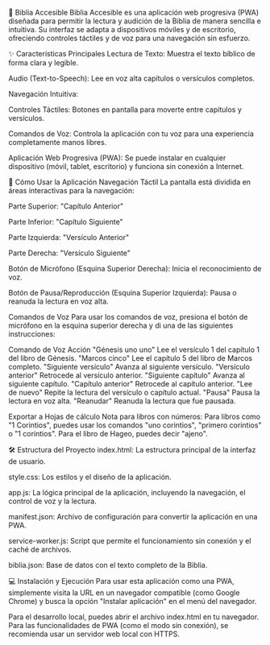 📖 Biblia Accesible
Biblia Accesible es una aplicación web progresiva (PWA) diseñada para permitir la lectura y audición de la Biblia de manera sencilla e intuitiva. Su interfaz se adapta a dispositivos móviles y de escritorio, ofreciendo controles táctiles y de voz para una navegación sin esfuerzo.

✨ Características Principales
Lectura de Texto: Muestra el texto bíblico de forma clara y legible.

Audio (Text-to-Speech): Lee en voz alta capítulos o versículos completos.

Navegación Intuitiva:

Controles Táctiles: Botones en pantalla para moverte entre capítulos y versículos.

Comandos de Voz: Controla la aplicación con tu voz para una experiencia completamente manos libres.

Aplicación Web Progresiva (PWA): Se puede instalar en cualquier dispositivo (móvil, tablet, escritorio) y funciona sin conexión a Internet.

🚀 Cómo Usar la Aplicación
Navegación Táctil
La pantalla está dividida en áreas interactivas para la navegación:

Parte Superior: "Capítulo Anterior"

Parte Inferior: "Capítulo Siguiente"

Parte Izquierda: "Versículo Anterior"

Parte Derecha: "Versículo Siguiente"

Botón de Micrófono (Esquina Superior Derecha): Inicia el reconocimiento de voz.

Botón de Pausa/Reproducción (Esquina Superior Izquierda): Pausa o reanuda la lectura en voz alta.

Comandos de Voz
Para usar los comandos de voz, presiona el botón de micrófono en la esquina superior derecha y di una de las siguientes instrucciones:

Comando de Voz	Acción
"Génesis uno uno"	Lee el versículo 1 del capítulo 1 del libro de Génesis.
"Marcos cinco"	Lee el capítulo 5 del libro de Marcos completo.
"Siguiente versículo"	Avanza al siguiente versículo.
"Versículo anterior"	Retrocede al versículo anterior.
"Siguiente capítulo"	Avanza al siguiente capítulo.
"Capítulo anterior"	Retrocede al capítulo anterior.
"Lee de nuevo"	Repite la lectura del versículo o capítulo actual.
"Pausa"	Pausa la lectura en voz alta.
"Reanudar"	Reanuda la lectura que fue pausada.

Exportar a Hojas de cálculo
Nota para libros con números: Para libros como "1 Corintios", puedes usar los comandos "uno corintios", "primero corintios" o "1 corintios". Para el libro de Hageo, puedes decir "ajeno".

🛠️ Estructura del Proyecto
index.html: La estructura principal de la interfaz de usuario.

style.css: Los estilos y el diseño de la aplicación.

app.js: La lógica principal de la aplicación, incluyendo la navegación, el control de voz y la lectura.

manifest.json: Archivo de configuración para convertir la aplicación en una PWA.

service-worker.js: Script que permite el funcionamiento sin conexión y el caché de archivos.

biblia.json: Base de datos con el texto completo de la Biblia.

💻 Instalación y Ejecución
Para usar esta aplicación como una PWA, simplemente visita la URL en un navegador compatible (como Google Chrome) y busca la opción "Instalar aplicación" en el menú del navegador.

Para el desarrollo local, puedes abrir el archivo index.html en tu navegador. Para las funcionalidades de PWA (como el modo sin conexión), se recomienda usar un servidor web local con HTTPS.